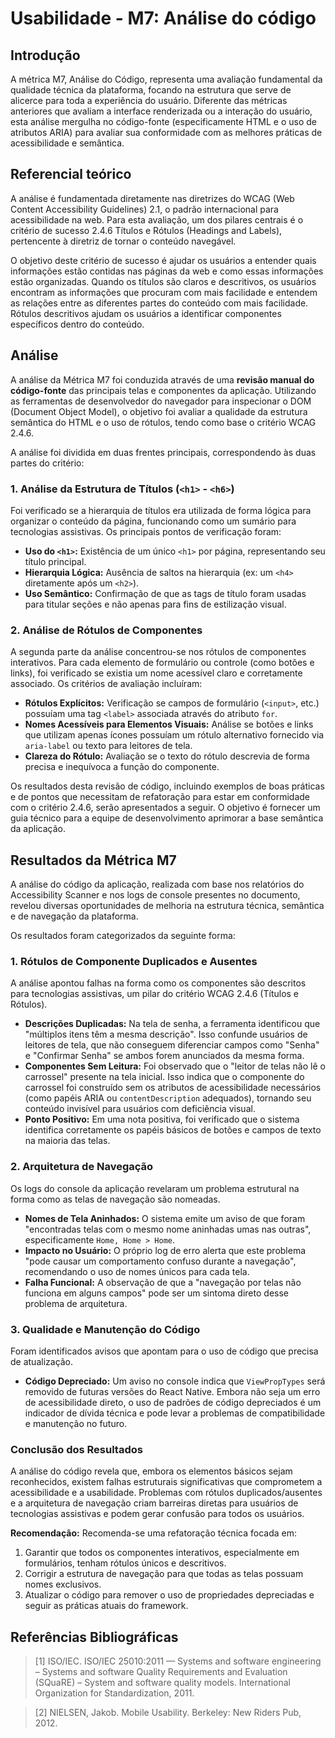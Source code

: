 # Usabilidade - M7: Análise do código

## Introdução

  A métrica M7, Análise do Código, representa uma avaliação fundamental da qualidade técnica da plataforma, focando na estrutura que serve de 
  alicerce para toda a experiência do usuário. Diferente das métricas anteriores que avaliam a interface renderizada ou a interação do 
  usuário, esta análise mergulha no código-fonte (especificamente HTML e o uso de atributos ARIA) para avaliar sua conformidade com as 
  melhores práticas de acessibilidade e semântica.

## Referencial teórico 

  A análise é fundamentada diretamente nas diretrizes do WCAG (Web Content Accessibility Guidelines) 2.1, o padrão internacional para 
  acessibilidade na web. Para esta avaliação, um dos pilares centrais é o critério de sucesso 2.4.6 Títulos e Rótulos (Headings and Labels), 
  pertencente à diretriz de tornar o conteúdo navegável.

  O objetivo deste critério de sucesso é ajudar os usuários a entender quais informações estão contidas nas páginas da web e como essas 
  informações estão organizadas. Quando os títulos são claros e descritivos, os usuários encontram as informações que procuram com mais 
  facilidade e entendem as relações entre as diferentes partes do conteúdo com mais facilidade. Rótulos descritivos ajudam os usuários a 
  identificar componentes específicos dentro do conteúdo.

## Análise

A análise da Métrica M7 foi conduzida através de uma **revisão manual do código-fonte** das principais telas e componentes da aplicação. Utilizando as ferramentas de desenvolvedor do navegador para inspecionar o DOM (Document Object Model), o objetivo foi avaliar a qualidade da estrutura semântica do HTML e o uso de rótulos, tendo como base o critério WCAG 2.4.6.

A análise foi dividida em duas frentes principais, correspondendo às duas partes do critério:

### 1. Análise da Estrutura de Títulos (`<h1>` - `<h6>`)

Foi verificado se a hierarquia de títulos era utilizada de forma lógica para organizar o conteúdo da página, funcionando como um sumário para tecnologias assistivas. Os principais pontos de verificação foram:

* **Uso do `<h1>`:** Existência de um único `<h1>` por página, representando seu título principal.
* **Hierarquia Lógica:** Ausência de saltos na hierarquia (ex: um `<h4>` diretamente após um `<h2>`).
* **Uso Semântico:** Confirmação de que as tags de título foram usadas para titular seções e não apenas para fins de estilização visual.

### 2. Análise de Rótulos de Componentes

A segunda parte da análise concentrou-se nos rótulos de componentes interativos. Para cada elemento de formulário ou controle (como botões e links), foi verificado se existia um nome acessível claro e corretamente associado. Os critérios de avaliação incluíram:

* **Rótulos Explícitos:** Verificação se campos de formulário (`<input>`, etc.) possuíam uma tag `<label>` associada através do atributo `for`.
* **Nomes Acessíveis para Elementos Visuais:** Análise se botões e links que utilizam apenas ícones possuíam um rótulo alternativo fornecido via `aria-label` ou texto para leitores de tela.
* **Clareza do Rótulo:** Avaliação se o texto do rótulo descrevia de forma precisa e inequívoca a função do componente.

Os resultados desta revisão de código, incluindo exemplos de boas práticas e de pontos que necessitam de refatoração para estar em conformidade com o critério 2.4.6, serão apresentados a seguir. O objetivo é fornecer um guia técnico para a equipe de desenvolvimento aprimorar a base semântica da aplicação.

## Resultados da Métrica M7

A análise do código da aplicação, realizada com base nos relatórios do Accessibility Scanner e nos logs de console presentes no documento, revelou diversas oportunidades de melhoria na estrutura técnica, semântica e de navegação da plataforma.

Os resultados foram categorizados da seguinte forma:

### 1. Rótulos de Componente Duplicados e Ausentes

A análise apontou falhas na forma como os componentes são descritos para tecnologias assistivas, um pilar do critério WCAG 2.4.6 (Títulos e Rótulos).

* **Descrições Duplicadas:** Na tela de senha, a ferramenta identificou que "múltiplos itens têm a mesma descrição". Isso confunde usuários de leitores de tela, que não conseguem diferenciar campos como "Senha" e "Confirmar Senha" se ambos forem anunciados da mesma forma.
* **Componentes Sem Leitura:** Foi observado que o "leitor de telas não lê o carrossel" presente na tela inicial. Isso indica que o componente do carrossel foi construído sem os atributos de acessibilidade necessários (como papéis ARIA ou `contentDescription` adequados), tornando seu conteúdo invisível para usuários com deficiência visual.
* **Ponto Positivo:** Em uma nota positiva, foi verificado que o sistema identifica corretamente os papéis básicos de botões e campos de texto na maioria das telas.

### 2. Arquitetura de Navegação

Os logs do console da aplicação revelaram um problema estrutural na forma como as telas de navegação são nomeadas.

* **Nomes de Tela Aninhados:** O sistema emite um aviso de que foram "encontradas telas com o mesmo nome aninhadas umas nas outras", especificamente `Home, Home > Home`.
* **Impacto no Usuário:** O próprio log de erro alerta que este problema "pode causar um comportamento confuso durante a navegação", recomendando o uso de nomes únicos para cada tela.
* **Falha Funcional:** A observação de que a "navegação por telas não funciona em alguns campos" pode ser um sintoma direto desse problema de arquitetura.

### 3. Qualidade e Manutenção do Código

Foram identificados avisos que apontam para o uso de código que precisa de atualização.

* **Código Depreciado:** Um aviso no console indica que `ViewPropTypes` será removido de futuras versões do React Native. Embora não seja um erro de acessibilidade direto, o uso de padrões de código depreciados é um indicador de dívida técnica e pode levar a problemas de compatibilidade e manutenção no futuro.

### Conclusão dos Resultados

A análise do código revela que, embora os elementos básicos sejam reconhecidos, existem falhas estruturais significativas que comprometem a acessibilidade e a usabilidade. Problemas com rótulos duplicados/ausentes e a arquitetura de navegação criam barreiras diretas para usuários de tecnologias assistivas e podem gerar confusão para todos os usuários.

**Recomendação:** Recomenda-se uma refatoração técnica focada em:
1.  Garantir que todos os componentes interativos, especialmente em formulários, tenham rótulos únicos e descritivos.
2.  Corrigir a estrutura de navegação para que todas as telas possuam nomes exclusivos.
3.  Atualizar o código para remover o uso de propriedades depreciadas e seguir as práticas atuais do framework.

## Referências Bibliográficas

> [1] ISO/IEC. ISO/IEC 25010:2011 — Systems and software engineering – Systems and software Quality Requirements and Evaluation (SQuaRE) – System and software quality models. International Organization for Standardization, 2011.

> [2] NIELSEN, Jakob. Mobile Usability. Berkeley: New Riders Pub, 2012.
